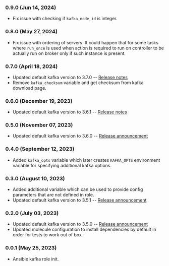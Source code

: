 ### 0.9.0 (Jun 14, 2024)

* Fix issue with checking if `kafka_node_id` is integer.

### 0.8.0 (May 27, 2024)

* Fix issue with ordering of servers. It could happen that for some tasks where `run_once` is used when action is required to run on controller to be actually run on broker only if such instance is present.

### 0.7.0 (April 18, 2024)

* Updated default kafka version to 3.7.0 -- [Release notes](https://kafka.apache.org/blog#apache_kafka_370_release_announcement)
* Remove `kafka_checksum` variable and get checksum from kafka download page.

### 0.6.0 (December 19, 2023)

* Updated default kafka version to 3.6.1 -- [Release notes](https://downloads.apache.org/kafka/3.6.1/RELEASE_NOTES.html)

### 0.5.0 (November 07, 2023)

* Updated default kafka version to 3.6.0 -- [Release announcement](https://kafka.apache.org/blog#apache_kafka_360_release_announcement)

### 0.4.0 (September 12, 2023)

* Added `kafka_opts` variable which later creates `KAFKA_OPTS` environment variable for specifying additional kafka options.

### 0.3.0 (August 10, 2023)

* Added additional variable which can be used to provide config parameters that are not defined in role.
* Updated default kafka version to 3.5.1 -- [Release announcement](https://kafka.apache.org/blog#apache_kafka_351_release_announcement)

### 0.2.0 (July 03, 2023)

* Updated default kafka version to 3.5.0 -- [Release announcement](https://kafka.apache.org/blog#apache_kafka_350_release_announcement)
* Updated molecule configuration to install dependencies by default in order for tests to work out of box.

### 0.0.1 (May 25, 2023)

* Ansible kafka role init.
